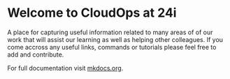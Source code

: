 # Welcome to CloudOps at 24i

A place for capturing useful information related to many areas of of our work that will assist our learning as well as helping other colleagues. If you come accross any useful links, commands or tutorials please feel free to add and contribute. 

For full documentation visit [mkdocs.org](https://www.mkdocs.org).

